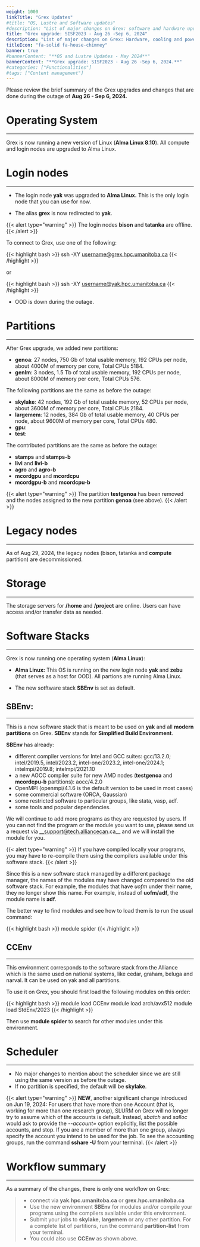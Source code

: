 ```yaml
---
weight: 1000
linkTitle: "Grex Updates"
#title: "OS, Lustre and Software updates"
#description: "List of major changes on Grex: software and hardware updates."
title: "Grex upgrade: SISF2023 - Aug 26 -Sep 6, 2024"
description: "List of major changes on Grex: Hardware, cooling and power upgrades."
titleIcon: "fa-solid fa-house-chimney"
banner: true
#bannerContent: "**OS and Lustre Updates - May 2024**"
bannerContent: "**Grex upgrade: SISF2023 - Aug 26 -Sep 6, 2024.**"
#categories: ["Functionalities"]
#tags: ["Content management"]
---
```


Please review the brief summary of the Grex upgrades and changes that are done during the outage of **Aug 26 - Sep 6, 2024.**

# Operating System 
---

Grex is now running a new version of Linux (__Alma Linux 8.10__). All compute and login nodes are upgraded to Alma Linux. 

# Login nodes
---

* The login node __yak__ was upgraded to __Alma Linux.__ This is the only login node that you can use for now. 

* The alias __grex__ is now redirected to __yak__.

{{< alert type="warning" >}}
The login nodes __bison__ and __tatanka__ are offline.
{{< /alert >}}

To connect to Grex, use one of the following:

{{< highlight bash >}}
ssh -XY username@grex.hpc.umanitoba.ca
{{< /highlight >}}

or 

{{< highlight bash >}}
ssh -XY username@yak.hpc.umanitoba.ca
{{< /highlight >}}

* OOD is down during the outage. 

# Partitions
---

After Grex upgrade, we added new partitions:

* __genoa__: 27 nodes, 750 Gb of total usable memory, 192 CPUs per node, about 4000M of memory per core, Total CPUs 5184.
* __genlm__: 3 nodes, 1.5 Tb of total usable memory, 192 CPUs per node, about 8000M of memory per core, Total CPUs 576.

The following partitions are the same as before the outage:

* __skylake__:  42 nodes, 192 Gb of total usable memory, 52 CPUs per node, about 3600M of memory per core, Total CPUs 2184.
* __largemem__: 12 nodes, 384 Gb of total usable memory, 40 CPUs per node, about 9600M of memory per core, Total CPUs 480.
* __gpu__: 
* __test__: 

The contributed partitions are the same as before the outage: 

* __stamps__ and __stamps-b__
* __livi__ and __livi-b__
* __agro__ and __agro-b__
* __mcordgpu__ and __mcordcpu__
* __mcordgpu-b__ and __mcordcpu-b__

{{< alert type="warning" >}}
The partition __testgenoa__ has been removed and the nodes assigned to the new partition __genoa__ (see above).
{{< /alert >}}

# Legacy nodes
---

As of Aug 29, 2024, the legacy nodes (bison, tatanka and **compute** partition) are decommissioned.

# Storage
---

The storage servers for __/home__ and __/project__ are online. Users can have access and/or transfer data as needed.

# Software Stacks
---

Grex is now running one operating system (__Alma Linux__):

* __Alma Linux:__ This OS is running on the new login node __yak__ and __zebu__ (that serves as a host for OOD). All partions are running Alma Linux.

* The new sotftware stack __SBEnv__ is set as default.

## SBEnv:
---

This is a new software stack that is meant to be used on __yak__ and all __modern partitions__ on Grex. __SBEnv__ stands for __Simplified Build Environment__. 

__SBEnv__ has already:

* different compiler versions for Intel and GCC suites: gcc/13.2.0; intel/2019.5, intel/2023.2, intel-one/2023.2, intel-one/2024.1;  intelmpi/2019.8; intelmpi/2021.10
* a new AOCC compiler suite for new AMD nodes (__testgenoa__ and __mcordcpu-b__ partitions): aocc/4.2.0
* OpenMPI (openmpi/4.1.6 is the default version to be used in most cases)
* some commercial software (ORCA, Gaussian)
* some restricted software to particular groups, like stata, vasp, adf. 
* some tools and popular dependencies. 

We will continue to add more programs as they are requested by users. If you can not find the program or the module you want to use, please send us a request via __support@tech.alliancecan.ca__ and we will install the module for you. 

{{< alert type="warning" >}}
If you have compiled locally your programs, you may have to re-compile them using the compilers available under this software stack.
{{< /alert >}}

Since this is a new software stack managed by a different package manager, the names of the modules may have changed compared to the old software stack. For example, the modules that have _uofm_ under their name, they no longer show this name. For example, instead of __uofm/adf__, the module name is __adf__. 

The better way to find modules and see how to load them is to run the usual command:

{{< highlight bash >}}
module spider <name of the program>
{{< /highlight >}}

## CCEnv
---

This environment corresponds to the software stack from the Alliance which is the same used on national systems, like cedar, graham, beluga and narval. It can be used on yak and all partitions. 

To use it on Grex, you should first load the following modules on this order:

{{< highlight bash >}}
module load CCEnv
module load arch/avx512
module load StdEnv/2023
{{< /highlight >}}

Then use __module spider__ to search for other modules under this environment.

# Scheduler
---

* No major changes to mention about the scheduler since we are still using the same version as before the outage.
* If no partition is specified, the default will be **skylake**.

{{< alert type="warning" >}}
__NEW__, another significant change introduced on Jun 19, 2024: 
For users that have more than one Account (that is, working for more than one research group), SLURM on Grex will no longer try to assume which of the accounts is default. Instead, _sbatch_ and _salloc_ would ask to provide the _--account=_ option explicitly, list the possible accounts, and stop. If you are a member of more than one group, always specify the account you intend to be used for the job. To see the accounting groups, run the command __sshare -U__ from your terminal.
{{< /alert >}}

# Workflow summary
---

As a summary of the changes, there is only one workflow on Grex:

> * connect via __yak.hpc.umanitoba.ca__ or __grex.hpc.umanitoba.ca__
> * Use the new environment __SBEnv__ for modules and/or compile your programs using the compilers available under this environment.
> * Submit your jobs to __skylake__, __largemem__ or any other partition. For a complete list of partitions, run the command __partition-list__ from your terminal.
> * You could also use __CCEnv__ as shown above.

<!--

From the outage of May 2024:

Grex is now running a new version of Linux (__Alma Linux 8.x__). All modern compute nodes are upgraded to Alma Linux. 
The following general purpose partitions are running Alma Linux: 

* __skylake__ 
* __largemem__
* __gpu__
* __testgenoa__

The only exception is made for the legacy nodes (__bison__, __tatanka__ and the old __compute__ partition) that are still running __Centos-7.9.__ The reason for that is related to the local software stack __GrexEnv__. For more details, see the __Software Stacks__ section below.

# Storage
---

The storage servers for __/home__ and __/project__ have been upgraded. The users’ data was not affected.

# Login nodes
---

* The login nodes __bison__ and __tatanka__ are still running __Centos-7.9__ and they can be used to compile programs using the __GrexEnv__ and submit the jobs to __compute__ partition. 

* The new login node _yak__ was upgraded to __Alma Linux.__ This node can be used to compile codes under the new environment __SBEnv__ that is loaded by default. From this node, tou can submit jobs to all partitions, except to __compute__ partition. If submitted to __compute__ partition, the scheduler will not even accept the job at submission time. From this node, you should be able to use the following partitions: __skylake__, __largemem__, and other contributed partitions, like __livi-b__ and __mcordcpu-b__. 

# Software Stacks:
---

As mentioned above, Grex is running two operating systems:

* __Alma Linux:__ This OS is running on the new login node __yak__ and __zebu__ (that serves as a host for OOD). All other partions {except for __compute__} are running Alma Linux.

* __Centos-7.9:__ This OS is running on the login nodes __bison__ and __tatanka__. The old __compute__ partition is also running Cento-7.9.

For convenience, we have kept the old software stacks __GrexEnv__ as it was before the outage. This can be only used for running jobs on __compute__ partition. 

For other partitions, we have deployed a new sotftware stack __SBEnv__ that is set as default when connecting to __yak__.

After the outage of May 2024, Grex has 3 different software stacks:

## SBEnv:
---

This is a new software stack that is meant to be used on __yak__ and all __modern partitions__ on Grex {except for the legacy __compute__ partition}. __SBEnv__ stands for __Simplified Build Environment__. 

__SBEnv__ has already:

* different compiler versions for Intel and GCC suites: gcc/13.2.0; intel/2019.5, intel/2023.2, intel-one/2023.2, intel-one/2024.1;  intelmpi/2019.8; intelmpi/2021.10
* a new AOCC compiler suite for new AMD nodes (__testgenoa__ and __mcordcpu-b__ partitions): aocc/4.2.0
* OpenMPI (openmpi/4.1.6 is the default version to be used in most cases)
* some commercial software (ORCA, Gaussian)
* some restricted software to particular groups, like stata, vasp, adf. 
* some tools and popular dependencies. 

We will continue to add more programs as they are requested by users. If you can not find the program or the module you want to use, please send us a request via __support@tech.alliancecan.ca__ and we will install the module for you. 

{{< alert type="warning" >}}
If you have compiled locally your programs, you may have to re-compile them using the compilers available under this software stack.
{{< /alert >}}

Since this is a new software stack managed by a different package manager, the names of the modules may have changed compared to the old software stack. For example, the modules that have _uofm_ under their name, they no longer show this name. For example, instead of __uofm/adf__, the module name is __adf__. 

The better way to find modules and see how to load them is to run the usual command:

{{< highlight bash >}}
module spider <name of the program>
{{< /highlight >}}

## GrexEnv
---

This environment is enabled by default on __bison__, __tatanka__ and the __compute__ partition. This environment was not changed and it is kept in the same state as before the outage. Now, it can be only used to run jobs on __compute__ partition.


## CCEnv
---

This environment corresponds to the software stack from the Alliance which is the same used on national systems, like cedar, graham, beluga and narval. It can be used on yak and all partitions, except for the __compute__ partition that has an old architecture.

To use it on Grex, you should first load the following modules on this odrer:

{{< highlight bash >}}
module load CCEnv
module load arch/avx512
module load StdEnv/2023
{{< /highlight >}}

Then use __module spider__ to search for other modules under this environment.

# Scheduler: 
---

 * No major changes to mention about the scheduler since we are still using the same version as before the outage. 
 * One significant change is as follows. Due to two versions of Linux and Software co-existing now on Grex (all modern CPU and GPU nodes running Alma Linux, and legacy __compute__ , bison and tatanka still have CentOS7), we have limited job submission between the new and old hardware. That is, jobs to compute must be submitted from the __grex/bison/tatanka__ login node, and jobs to anything else must be submitted from the __yak__ login node. Eventually we will decommission the legacy __compute__ hardware altogether. 
 * If no partition is specified, the default will be either **skylake** or **compute** depending on the job submission host, as per above.
>  NEW : another significant change introduced on Jun 19, 2024: For users that have more than one Account (that is, working for more than one research group), SLURM on Grex will no longer try to assume which of the accounts is default. Instead, _sbatch_ and _salloc_ would ask to provide the _--account=_ opton explicitly, list the possible accounts, and stop. If you are a member of more than one group, always specify the account you intend to be used for the job!

# Open OnDemand Web interface:
---
 
Right now, the interface fully works, including “Simplified Desktop” jobs, Files App. We are still working on porting all other OOD applications to Alma Linux and for that some of them may not yet be available. 

# Workflow summary
---

As a summary of the changes, there are two workflows on Grex now:

* __New environment:__

> * connect via __yak.hpc.umanitoba.ca__
> * Use the new environment __SBEnv__ for modules and/or compile your programs.
> * Submit your jobs to __skylake__, __largemem__ or any other partition, except for __compute__. For a complete list of partitions, run the command __partition-list__ from your terminal
> * You could also use __CCEnv__ as shown above.

* __Old environment:__

> * connect via __grex.hpc.umanitoba.ca__
> * Use the new environment __GrexEnv__ for modules and/or compile your programs.
> * Submit your jobs to __compute__ partition.

If you have questions or concerns, please don't hesitate to contact us at: support@tech.alliancecan.ca

**Your Grex Team**

-->

<!-- Changes and update:
-->
